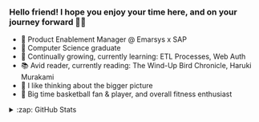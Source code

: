 ### Hello friend! I hope you enjoy your time here, and on your journey forward 🙏🏾

- 📱 Product Enablement Manager @ Emarsys x SAP
- 👾 Computer Science graduate
- 🌱 Continually growing, currently learning: ETL Processes, Web Auth
- 📚 Avid reader, currently reading: The Wind-Up Bird Chronicle, Haruki Murakami
- 💭 I like thinking about the bigger picture 
- 🏀 Big time basketball fan & player, and overall fitness enthusiast

<details>
  <summary>:zap: GitHub Stats</summary>

<a href="https://github.com/aadilk96/aadilk96">
  <img align="center" src="https://github-readme-stats.vercel.app/api/top-langs/?username=aadilk96&hide=java,html&title_color=ffffff&text_color=c9cacc&icon_color=2bbc8a&bg_color=1d1f21" />
</a>
<a href="https://github.com/aadilk96/aadilk96">
  <img align="center" src="https://github-readme-stats.vercel.app/api?username=aadilk96&show_icons=true&line_height=27&count_private=true&title_color=ffffff&text_color=c9cacc&icon_color=2bbc8a&bg_color=1d1f21" alt="Aadil's GitHub Stats" />
</a>
</details>
